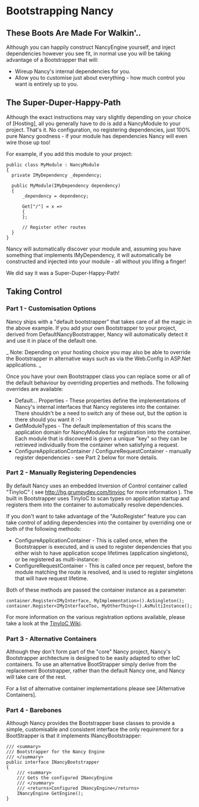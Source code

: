 # Bootstrapping Nancy #

## These Boots Are Made For Walkin'.. ##

Although you can happily construct NancyEngine yourself, and inject dependencies however you see fit, in normal use you will be taking advantage of a Bootstrapper that will:

* Wireup Nancy's internal dependencies for you.
* Allow you to customise just about everything - how much control you want is entirely up to you.

## The Super-Duper-Happy-Path ##

Although the exact instructions may vary slightly depending on your choice of [Hosting], all you generally have to do is add a NancyModule to your project. That's it. No configuration, no registering dependencies, just 100% pure Nancy goodness - if your module has dependencies Nancy will even wire those up too!

For example, if you add this module to your project:

    public class MyModule : NancyModule
    {
      private IMyDependency _dependency;
      
      public MyModule(IMyDependency dependency)
      {
          _dependency = dependency;
          
          Get["/"] = x =>
          {
          };
          
          // Register other routes
      }
    }

Nancy will automatically discover your module and, assuming you have something that implements IMyDependency, it will automatically be constructed and injected into your module - all without you lifing a finger!

We did say it was a Super-Duper-Happy-Path!

## Taking Control ##

### Part 1 - Customisation Options ###

Nancy ships with a "default bootstrapper" that takes care of all the magic in the above example. If you add your own Bootstrapper to your project, derived from DefaultNancyBootstrapper, Nancy will automatically detect it and use it in place of the default one. 

_ Note: Depending on your hosting choice you may also be able to override the Bootstrapper in alternative ways such as via the Web.Config in ASP.Net applications. _

Once you have your own Bootstrapper class you can replace some or all of the default behaviour by overriding properties and methods. The following overrides are available:

* Default... Properties - These properties define the implementations of Nancy's internal interfaces that Nancy registeres into the container. There shouldn't be a need to switch any of these out, but the option is there should you want it :-)
* GetModuleTypes - The default implementation of this scans the application domain for NancyModules for registration into the container. Each module that is discovered is given a unique "key" so they can be retrieved individually from the container when satisfying a request.
* ConfigureApplicationContainer / ConfigureRequestContainer - manually register dependencies - see Part 2 below for more details. 

### Part 2 - Manually Registering Dependencies ###

By default Nancy uses an embedded Inversion of Control container called "TinyIoC" ( see http://hg.grumpydev.com/tinyioc for more information ). The built in Bootstrapper uses TinyIoC to scan types on application startup and registers them into the container to automatically resolve dependencies.

If you don't want to take advantage of the "AutoRegister" feature you can take control of adding dependencies into the container by overriding one or both of the following methods:

* ConfigureApplicationContainer - This is called once, when the Bootstrapper is executed, and is used to register dependencies that you either wish to have application scope lifetimes (application singletons), or be registered as multi-instance:
* ConfigureRequestContainer - This is called once per request, before the module matching the route is resolved, and is used to register singletons that will have request lifetime. 

Both of these methods are passed the container instance as a parameter:

    container.Register<IMyInterface, MyImplementation>().AsSingleton();
    container.Register<IMyInterfaceToo, MyOtherThing>().AsMultiInstance();
    
For more information on the various registration options available, please take a look at the [TinyIoC Wiki](http://hg.grumpydev.com/tinyioc).

### Part 3 - Alternative Containers ###

Although they don't form part of the "core" Nancy project, Nancy's Bootstrapper architecture is designed to be easily adapted to other IoC containers. To use an alternative BootStrapper simply derive from the replacement Bootstrapper, rather than the default Nancy one, and Nancy will take care of the rest.

For a list of alternative container implementations please see [Alternative Containers].

### Part 4 - Barebones ###

Although Nancy provides the Bootstrapper base classes to provide a simple, customisable and consistent interface the only requirement for a BootStrapper is that it implements INancyBootstrapper:

    /// <summary>
    /// Bootstrapper for the Nancy Engine
    /// </summary>
    public interface INancyBootstrapper
    {
        /// <summary>
        /// Gets the configured INancyEngine
        /// </summary>
        /// <returns>Configured INancyEngine</returns>
        INancyEngine GetEngine();
    }
    